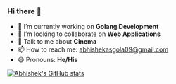 ### Hi there 👋

- 🔭 I’m currently working on **Golang Development**
- 👯 I’m looking to collaborate on **Web Applications**
- 💬 Talk to me about **Cinema**
- 📫 How to reach me: [abhishekasgola09@gmail.com](abhishekasgola09@gmail.com/)
- 😄 Pronouns: **He/His**

[![Abhishek's GitHub stats](https://github-readme-stats.vercel.app/api?username=AbhAsg09)](https://github.com/AbhAsg09/github-readme-stats)
